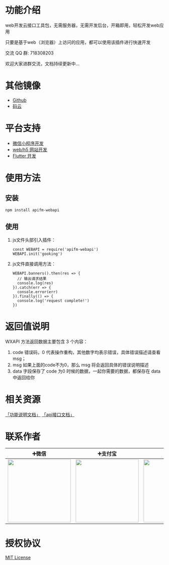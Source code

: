 # 功能介绍

web开发云接口工具包，无需服务器，无需开发后台，开箱即用，轻松开发web应用

只要是基于web（浏览器）上访问的应用，都可以使用该插件进行快速开发

交流 QQ 群: 718308203

欢迎大家进群交流，文档持续更新中...

# 其他镜像

- [Github](https://github.com/gooking/apifm-webapi)
- [码云](https://gitee.com/javazj/apifm-webapi)

# 平台支持

* [微信小程序开发](https://github.com/gooking/apifm-wxapi)
* [web/h5 网站开发](https://github.com/gooking/apifm-webapi)
* [Flutter 开发](https://github.com/gooking/apifm-flutter)

# 使用方法

## 安装

```
npm install apifm-webapi
```

## 使用

1. js文件头部引入插件：

    ```
    const WEBAPI = require('apifm-webapi')
    WEBAPI.init('gooking')
    ```

2. js文件直接调用方法：

    ```
    WEBAPI.banners().then(res => {
      // 输出请求结果
      console.log(res)
    }).catch(err => {
      console.error(err)
    }).finally(() => {
      console.log('request complete!')
    })
    ```

# 返回值说明

WXAPI 方法返回数据主要包含 3 个内容： 

1. code 错误码，0 代表操作重构，其他数字均表示错误，具体错误描述请查看 msg；
2. msg 如果上面的code不为0，那么 msg 将会返回具体的错误说明描述
3. data 字段保存了 code 为0 时候的数据，一起你需要的数据，都保存在 data 中返回给你

# 相关资源

[「功能说明文档」](instructions.md)
[「api接口文档」](https://api.it120.cc/doc.html)

# 联系作者

| ➕微信 | ➕支付宝 | ➕QQ |
| :------: | :------: | :------: |
| <img src="https://cdn.it120.cc/apifactory/2019/07/03/a86f7e46-1dbc-42fe-9495-65403659671e.jpeg" width="200px"> | <img src="https://cdn.it120.cc/apifactory/2019/07/03/fda59aeb-4943-4379-93bb-92856740bd6a.jpeg" width="200px"> | <img src="https://cdn.it120.cc/apifactory/2019/07/07/d420e29b-872e-4147-b57d-0aa988cd4853.png" width="200px"> |

# 授权协议

[MIT License](LICENSE)